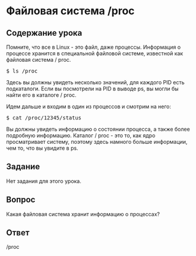 # Файловая система /proc

## Содержание урока

Помните, что все в Linux - это файл, даже процессы. Информация о процессе хранится в специальной файловой системе, известной как файловая система / proc.

<pre>$ ls /proc</pre>

Здесь вы должны увидеть несколько значений, для каждого PID есть подкаталоги. Если вы посмотрели на PID в выводе ps, вы могли бы найти его в каталоге / proc.

Идем дальше и входим в один из процессов и смотрим на него:

<pre>$ cat /proc/12345/status</pre>

Вы должны увидеть информацию о состоянии процесса, а также более подробную информацию. Каталог / proc - это то, как ядро просматривает систему, поэтому здесь намного больше информации, чем то, что вы увидите в ps.

## Задание

Нет задания для этого урока.

## Вопрос

Какая файловая система хранит информацию о процессах?

## Ответ

/proc